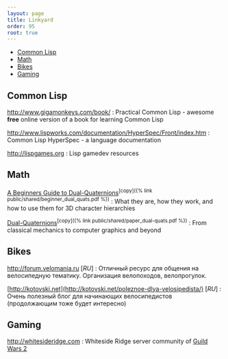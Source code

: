 ```yaml
---
layout: page
title: Linkyard
order: 95
root: true
---
```


* [Common Lisp](#common-lisp)
* [Math](#math)
* [Bikes](#bikes)
* [Gaming](#gaming)

## Common Lisp
<http://www.gigamonkeys.com/book/>
: Practical Common Lisp - awesome **free** online version of a book for learning Common Lisp

<http://www.lispworks.com/documentation/HyperSpec/Front/index.htm>
: Common Lisp HyperSpec - a language documentation

<http://lispgames.org>
: Lisp gamedev resources


## Math
[A Beginners Guide to Dual-Quaternions](http://wscg.zcu.cz/wscg2012/short/A29-full.pdf)<sup>[copy]({% link public/shared/beginner_dual_quats.pdf %})</sup>
: What they are, how they work, and how to use them for 3D character hierarchies


[Dual-Quaternions](http://www.xbdev.net/misc_demos/demos/dual_quaternions_beyond/paper.pdf)<sup>[copy]({% link public/shared/paper_dual-quats.pdf %})</sup>
: From classical mechanics to computer graphics and beyond


## Bikes
<http://forum.velomania.ru> [*RU*]
: Отличный ресурс для общения на велосипедную тематику. Организация велопоходов, велопрогулок.

[http://kotovski.net](http://kotovski.net/poleznoe-dlya-velosipedista/) [*RU*]
: Очень полезный блог для начинающих велосипедистов (продолжающим тоже будет интересно)


## Gaming
<http://whitesideridge.com>
:  Whiteside Ridge server community of [Guild Wars 2](https://www.guildwars2.com)
